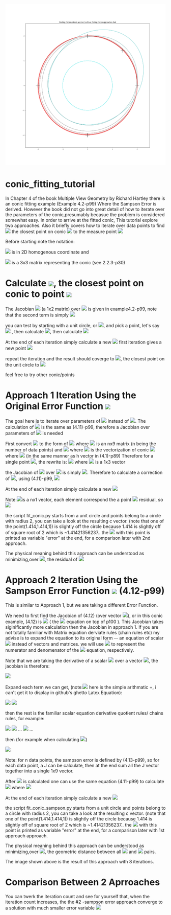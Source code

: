 <img src="./demo.png">

# conic_fitting_tutorial

In Chapter 4 of the book Multiple View Geometry by Richard Hartley there is an conic fitting example (Example 4.2-p99)
Where the Sampson Error is derived. However the book did not go into great detail of how to iterate over the parameters of the conic,presumably becasue the problem is considered somewhat easy. In order to arrive at the fitted conic, This tutorial explore two approaches. Also it briefly covers how to iterate over data points to find  <img src="https://render.githubusercontent.com/render/math?math=\hat{x}"> the closest point on conic <img src="https://render.githubusercontent.com/render/math?math=C"> to the measure point <img src="https://render.githubusercontent.com/render/math?math=x">

Before starting note the notation: 

<img src="https://render.githubusercontent.com/render/math?math=x=[x',y',w']^{T}">  is in 2D homogenous coordinate and 

<img src="https://render.githubusercontent.com/render/math?math=C">   is a 3x3 matrix representing the conic (see 2.2.3-p30)

# Calculate <img src="https://render.githubusercontent.com/render/math?math=\hat{x}">, the closest point on conic to point <img src="https://render.githubusercontent.com/render/math?math=x">

The Jacobian <img src="https://render.githubusercontent.com/render/math?math=J"> (a 1x2 matrix) over <img src="https://render.githubusercontent.com/render/math?math=x"> is given in example4.2-p99, note that the second term is simply <img src="https://render.githubusercontent.com/render/math?math=2x^{T}C(0,1,0)^{T}">

you can test by starting with a unit circle, or <img src="https://render.githubusercontent.com/render/math?math=C=diag(1,1,-1)">, and pick a point, let's say <img src="https://render.githubusercontent.com/render/math?math=x=(2,0,1)^{T}"> , then calculate <img src="https://render.githubusercontent.com/render/math?math=\epsilon=x^{T}Cx=3">, then calculate <img src="https://render.githubusercontent.com/render/math?math=\delta_{x}=-J^{T}(JJ^{T})^{-1}\epsilon=-[4,0]^{T}([4,0][4,0]^{T})^{-1}3=[-.75,0]^{T}">

At the end of each iteration simply calculate a new <img src="https://render.githubusercontent.com/render/math?math=x= \delta_{x} \plus x">
first iteration gives a new point <img src="https://render.githubusercontent.com/render/math?math=x=(1.25,0,1)^{T}">

repeat the iteration and the result should coverge to <img src="https://render.githubusercontent.com/render/math?math=x=(1,0,1)^{T}">, the closest point on the unit circle to <img src="https://render.githubusercontent.com/render/math?math=x=(2,0,1)^{T}">

feel free to try other conic/points







# Approach 1 Iteration Using the Original Error Function <img src="https://render.githubusercontent.com/render/math?math=x^{T}Cx">
The goal here is to iterate over parameters of  <img src="https://render.githubusercontent.com/render/math?math=C"> instead of <img src="https://render.githubusercontent.com/render/math?math=x">. The calculation of <img src="https://render.githubusercontent.com/render/math?math=\delta_{x}">  is the same as (4.11)-p99, therefore a Jacobian over parameters of <img src="https://render.githubusercontent.com/render/math?math=C"> is needed

First convert <img src="https://render.githubusercontent.com/render/math?math=x^{T}Cx"> to the form of <img src="https://render.githubusercontent.com/render/math?math=Ac=0"> where <img src="https://render.githubusercontent.com/render/math?math=A"> is an nx9 matrix (n being the number of data points) and <img src="https://render.githubusercontent.com/render/math?math=Ac=0"> where <img src="https://render.githubusercontent.com/render/math?math=c"> is the vectorization of conic <img src="https://render.githubusercontent.com/render/math?math=C"> where <img src="https://render.githubusercontent.com/render/math?math=c=[C_{11},  C_{12} , C_{13} , C_{21} , C_{22} ,C_{23}, C_{31}, C_{32}, C_{33}]^{T}"> (in the same manner as  h vector in (4.1)-p89)  Therefore for a single point <img src="https://render.githubusercontent.com/render/math?math=x">, the rewrite is: <img src="https://render.githubusercontent.com/render/math?math=Ac=[x'*x^{T},y'*x^{T},w'*x^{T}]c"> where <img src="https://render.githubusercontent.com/render/math?math=x'*x^{T}"> is a 1x3 vector

the Jacobian of <img src="https://render.githubusercontent.com/render/math?math=Ac"> over <img src="https://render.githubusercontent.com/render/math?math=c"> is simply <img src="https://render.githubusercontent.com/render/math?math=A">. Therefore to calculate a correction of <img src="https://render.githubusercontent.com/render/math?math=c">, using  (4.11)-p99, <img src="https://render.githubusercontent.com/render/math?math=\delta_{c}=-A^{T}(AA^{T})^{-1}\epsilon">   

At the end of each iteration simply calculate a new <img src="https://render.githubusercontent.com/render/math?math=c= \delta_{c} \plus c">

Note:<img src="https://render.githubusercontent.com/render/math?math=\epsilon">is a nx1 vector, each element correspond the a point <img src="https://render.githubusercontent.com/render/math?math=x"> residual, so <img src="https://render.githubusercontent.com/render/math?math=\epsilon=x^{T}Cx">

the script fit_conic.py starts from a unit circle and points belong to a circle with radius 2, you can take a look at the resulting c vector. (note that one of the point(1.414,1.414,1)) is slightly off the circle because 1.414 is slightly off of square root of 2 which is 
~1.41421356237.. the <img src="https://render.githubusercontent.com/render/math?math=\epsilon=x^{T}Cx"> with this point is printed as variable "error" at the end, for a comparison later with 2nd approach.


The physical meaning behind this approach can be understood as minimizing,over <img src="https://render.githubusercontent.com/render/math?math=C">, the residual of <img src="https://render.githubusercontent.com/render/math?math=x^{T}Cx">


# Approach 2 Iteration Using the Sampson Error Function <img src="https://render.githubusercontent.com/render/math?math=\epsilon^{T}(JJ^{T})^{-1}\epsilon">  (4.12-p99)

This is similar to Approach 1, but we are taking a different Error Function. 

We need to first find the Jacobian of (4.12) (over vector <img src="https://render.githubusercontent.com/render/math?math=c">), or in this conic example, (4.12) is <img src="https://render.githubusercontent.com/render/math?math=d^{2}=\dfrac{(x^{T}Cx)^{2}}{4((Cx)^{2}_{1}\oplus(Cx)^{2}_{2})}=\dfrac{num}{denom}">   ( the <img src="https://render.githubusercontent.com/render/math?math=\Delta"> equation on top of p100 ). This Jacobian takes siginificantly more calculation then the Jacobian in approach 1. If you are not totally familiar with Matrix equation derviate rules (chain rules etc) my advise is to expand the equation to its original form -- an equation of scalar  <img src="https://render.githubusercontent.com/render/math?math=C_{11},  C_{12} , C_{13} , C_{21} , C_{22} ,C_{23}, C_{31}, C_{32}, C_{33},x',y',w'">   instead of vectors and matrices. we will use <img src="https://render.githubusercontent.com/render/math?math=num,denom"> to represent the numerator and denomenator of the <img src="https://render.githubusercontent.com/render/math?math=\Delta"> equation, respectively.

Note that we are taking the derivative of a scalar <img src="https://render.githubusercontent.com/render/math?math=d^{2}"> over a vector <img src="https://render.githubusercontent.com/render/math?math=c">, the jacobian is therefore:

<img src="https://render.githubusercontent.com/render/math?math=J=[\dfrac{\partial d^{2}}{\partial C_{11}},\dfrac{\partial d^{2}}{\partial C_{12}},\dfrac{\partial d^{2}}{\partial C_{13}},\dfrac{\partial d^{2}}{\partial C_{21}},\dfrac{\partial d^{2}}{\partial C_{22}},\dfrac{\partial d^{2}}{\partial C_{23}},\dfrac{\partial d^{2}}{\partial C_{31}},\dfrac{\partial d^{2}}{\partial C_{32}},\dfrac{\partial d^{2}}{\partial C_{33}}]">

Expand each term we can get, (note:<img src="https://render.githubusercontent.com/render/math?math=\oplus"> here is the simple arithmatic +, i can't get it to display in github's ghetto Latex Equation):

<img src="https://render.githubusercontent.com/render/math?math=num=(x'x'C_{11} \oplus x'y'C_{12} \oplus x'z'C_{13} \oplus y'x'C_{21} \oplus y'y'C_{22} \oplus y'z'C_{23} \oplus z'x'C_{31} \oplus z'y'C_{32} \oplus z'z'C_{33})^{2}">

<img src="https://render.githubusercontent.com/render/math?math=denom=4(x'C_{11} \oplus y'C_{12} \oplus z'C_{13})^{2} \oplus 4(x'C_{21} \oplus y'C_{22} \oplus z'C_{23})^{2} ">

then the rest is the familiar scalar equation derivative quotient rules/ chains rules, for example:

<img src="https://render.githubusercontent.com/render/math?math=num'=\dfrac{\partial num}{\partial C_{11}}=2x'x'(x'x'C_{11} \oplus x'y'C_{12} \oplus x'z'C_{13} \oplus y'x'C_{21} \oplus y'y'C_{22} \oplus y'z'C_{23} \oplus z'x'C_{31} \oplus z'y'C_{32} \oplus z'z'C_{33})">

<img src="https://render.githubusercontent.com/render/math?math=denom'=\dfrac{\partial denom}{\partial C_{11}} =8x'(x'C_{11} \oplus y'C_{12} \oplus z'C_{13}) ">
...
<img src="https://render.githubusercontent.com/render/math?math=denom'=\dfrac{\partial denom}{\partial C_{21}} =8x'(x'C_{21} \oplus y'C_{22} \oplus z'C_{23}) ">
...

then (for example when calculating <img src="https://render.githubusercontent.com/render/math?math=\dfrac{\partial d^{2}}{\partial C_{11}} ">)

<img src="https://render.githubusercontent.com/render/math?math=\dfrac{\partial \dfrac{num}{denom}}{\partial C_{11}}= \dfrac{denom \times num'-num\times denom'}{denom^{2}} ">

Note: for n data points, the sampson error is defined by (4.13-p99), so for each data point, a J can be calculate, then at the end sum all the J vector together into a single 1x9 vector.



After <img src="https://render.githubusercontent.com/render/math?math=J"> is calculated one can use the same equation (4.11-p99) to calculate <img src="https://render.githubusercontent.com/render/math?math=\delta_{c}=-J^{T}(JJ^{T})^{-1}\epsilon">  where <img src="https://render.githubusercontent.com/render/math?math=\epsilon=x^{T}Cx"> 

At the end of each iteration simply calculate a new <img src="https://render.githubusercontent.com/render/math?math=c= \delta_{c} \oplus  c">

the script fit_conic_sampson.py starts from a unit circle and points belong to a circle with radius 2, you can take a look at the resulting c vector. (note that one of the point(1.414,1.414,1)) is slightly off the circle because 1.414 is slightly off of square root of 2 which is 
~1.41421356237.. the <img src="https://render.githubusercontent.com/render/math?math=\epsilon=x^{T}Cx"> with this point is printed as variable "error" at the end, for a comparison later with 1st approach approach.


The physical meaning behind this approach can be understood as minimizing,over <img src="https://render.githubusercontent.com/render/math?math=C">, the geometric distance between all <img src="https://render.githubusercontent.com/render/math?math=x"> and <img src="https://render.githubusercontent.com/render/math?math=\hat{x}">  pairs.

The image shown above is the result of this approach with 8 iterations.

# Comparison Between 2 Aprroaches

You can twerk the iteration count and see for yourself that, when the iteration count increases, the the #2 -sampson error approach converge to a solution with much smaller error variable <img src="https://render.githubusercontent.com/render/math?math=\epsilon=x^{T}Cx"> 







